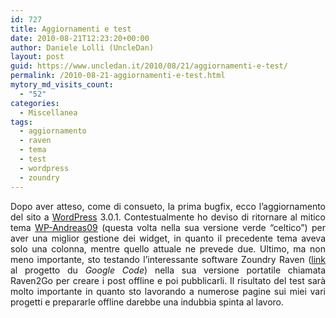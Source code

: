 ```yaml
---
id: 727
title: Aggiornamenti e test
date: 2010-08-21T12:23:20+00:00
author: Daniele Lolli (UncleDan)
layout: post
guid: https://www.uncledan.it/2010/08/21/aggiornamenti-e-test/
permalink: /2010-08-21-aggiornamenti-e-test.html
mytory_md_visits_count:
  - "52"
categories:
  - Miscellanea
tags:
  - aggiornamento
  - raven
  - tema
  - test
  - wordpress
  - zoundry
---
```

 

<p style="TEXT-ALIGN: justify">
  Dopo aver atteso, come di consueto, la prima bugfix, ecco l&#8217;aggiornamento del sito a <a href="http://wordpress.org/" target="_blank" title="WordPress">WordPress</a> 3.0.1. Contestualmente ho deviso di ritornare al mitico tema <a href="http://andreasviklund.com/wordpress-themes/" target="_blank" title="WP-Andreas09">WP-Andreas09</a> (questa volta nella sua versione verde &#8220;celtico&#8221;) per aver una miglior gestione dei widget, in quanto il precedente tema aveva solo una colonna, mentre quello attuale ne prevede due. Ultimo, ma non meno importante, sto testando l&#8217;interessante software Zoundry Raven (<a href="http://code.google.com/p/zoundryraven" target="_blank" title="Zoundry Raven Sources">link</a> al progetto du <em>Google Code</em>) nella sua versione portatile chiamata Raven2Go per creare i post offline e poi pubblicarli. Il risultato del test sarà molto importante in quanto sto lavorando a numerose pagine sui miei vari progetti e prepararle offline darebbe una indubbia spinta al lavoro.
</p>